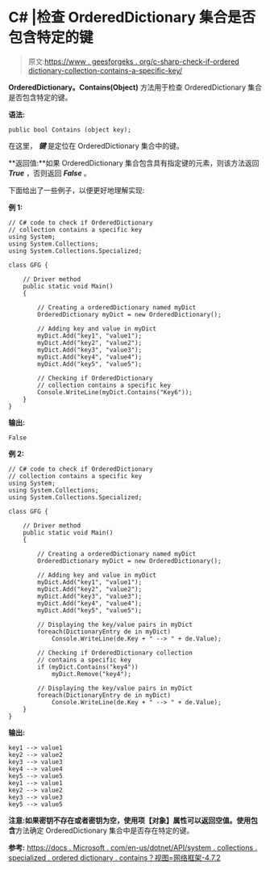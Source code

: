 # C# |检查 OrderedDictionary 集合是否包含特定的键

> 原文:[https://www . geesforgeks . org/c-sharp-check-if-ordered dictionary-collection-contains-a-specific-key/](https://www.geeksforgeeks.org/c-sharp-check-if-ordereddictionary-collection-contains-a-specific-key/)

**OrderedDictionary。Contains(Object)** 方法用于检查 OrderedDictionary 集合是否包含特定的键。

**语法:**

```
public bool Contains (object key);

```

在这里， ***键*** 是定位在 OrderedDictionary 集合中的键。

**返回值:**如果 OrderedDictionary 集合包含具有指定键的元素，则该方法返回 ***True*** ，否则返回 ***False*** 。

下面给出了一些例子，以便更好地理解实现:

**例 1:**

```
// C# code to check if OrderedDictionary
// collection contains a specific key
using System;
using System.Collections;
using System.Collections.Specialized;

class GFG {

    // Driver method
    public static void Main()
    {

        // Creating a orderedDictionary named myDict
        OrderedDictionary myDict = new OrderedDictionary();

        // Adding key and value in myDict
        myDict.Add("key1", "value1");
        myDict.Add("key2", "value2");
        myDict.Add("key3", "value3");
        myDict.Add("key4", "value4");
        myDict.Add("key5", "value5");

        // Checking if OrderedDictionary
        // collection contains a specific key
        Console.WriteLine(myDict.Contains("Key6"));
    }
}
```

**输出:**

```
False

```

**例 2:**

```
// C# code to check if OrderedDictionary
// collection contains a specific key
using System;
using System.Collections;
using System.Collections.Specialized;

class GFG {

    // Driver method
    public static void Main()
    {

        // Creating a orderedDictionary named myDict
        OrderedDictionary myDict = new OrderedDictionary();

        // Adding key and value in myDict
        myDict.Add("key1", "value1");
        myDict.Add("key2", "value2");
        myDict.Add("key3", "value3");
        myDict.Add("key4", "value4");
        myDict.Add("key5", "value5");

        // Displaying the key/value pairs in myDict
        foreach(DictionaryEntry de in myDict)
            Console.WriteLine(de.Key + " --> " + de.Value);

        // Checking if OrderedDictionary collection
        // contains a specific key
        if (myDict.Contains("key4"))
            myDict.Remove("key4");

        // Displaying the key/value pairs in myDict
        foreach(DictionaryEntry de in myDict)
            Console.WriteLine(de.Key + " --> " + de.Value);
    }
}
```

**输出:**

```
key1 --> value1
key2 --> value2
key3 --> value3
key4 --> value4
key5 --> value5
key1 --> value1
key2 --> value2
key3 --> value3
key5 --> value5

```

**注意:**如果密钥不存在或者密钥为空，使用**项【对象】**属性可以返回空值。使用**包含**方法确定 OrderedDictionary 集合中是否存在特定的键。

**参考:**
[https://docs . Microsoft . com/en-us/dotnet/API/system . collections . specialized . ordered dictionary . contains？视图=网络框架-4.7.2](https://docs.microsoft.com/en-us/dotnet/api/system.collections.specialized.ordereddictionary.contains?view=netframework-4.7.2)